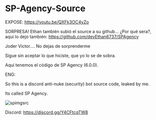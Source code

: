 # SP-Agency-Source

EXPOSE: https://youtu.be/QXFk3OC4yZo

SORPRESA! Ethan también subió el source a su github... ¿Por qué sera?, aqui lo dejo también: https://github.com/devEthan6737/SPAgency

Joder Victor.... No dejas de sorprenderme

Sigue sin aceptar lo que hiciste, que yo lo se de sobra.

Aqui tenemos el código de SP Agency (6.0.0).

ENG:

So this is a discord anti-nuke (security) bot source code, leaked by me.

Its called SP Agency.

![spimgsrc](https://user-images.githubusercontent.com/70647891/172052163-f9aa7ec9-ab1b-4262-abdd-12506815a8bb.PNG)


Discord:
https://discord.gg/Y4CFtcqTW8
